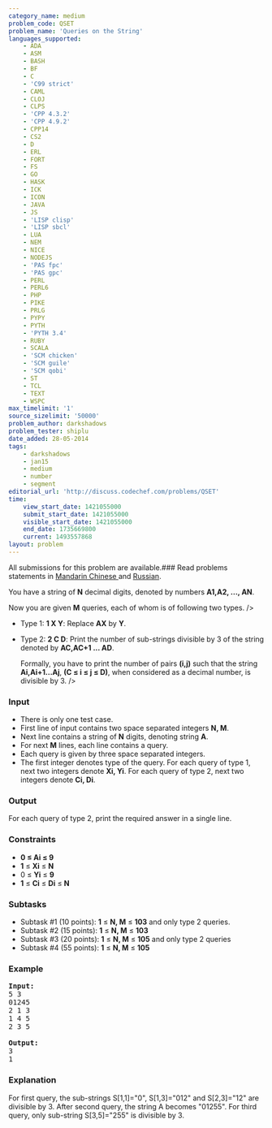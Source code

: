 ```yaml
---
category_name: medium
problem_code: QSET
problem_name: 'Queries on the String'
languages_supported:
    - ADA
    - ASM
    - BASH
    - BF
    - C
    - 'C99 strict'
    - CAML
    - CLOJ
    - CLPS
    - 'CPP 4.3.2'
    - 'CPP 4.9.2'
    - CPP14
    - CS2
    - D
    - ERL
    - FORT
    - FS
    - GO
    - HASK
    - ICK
    - ICON
    - JAVA
    - JS
    - 'LISP clisp'
    - 'LISP sbcl'
    - LUA
    - NEM
    - NICE
    - NODEJS
    - 'PAS fpc'
    - 'PAS gpc'
    - PERL
    - PERL6
    - PHP
    - PIKE
    - PRLG
    - PYPY
    - PYTH
    - 'PYTH 3.4'
    - RUBY
    - SCALA
    - 'SCM chicken'
    - 'SCM guile'
    - 'SCM qobi'
    - ST
    - TCL
    - TEXT
    - WSPC
max_timelimit: '1'
source_sizelimit: '50000'
problem_author: darkshadows
problem_tester: shiplu
date_added: 28-05-2014
tags:
    - darkshadows
    - jan15
    - medium
    - number
    - segment
editorial_url: 'http://discuss.codechef.com/problems/QSET'
time:
    view_start_date: 1421055000
    submit_start_date: 1421055000
    visible_start_date: 1421055000
    end_date: 1735669800
    current: 1493557868
layout: problem
---
```

All submissions for this problem are available.###  Read problems statements in [Mandarin Chinese ](http://www.codechef.com/download/translated/JAN15/mandarin/QSET.pdf) and [Russian](http://www.codechef.com/download/translated/JAN15/russian/QSET.pdf).

You have a string of **N** decimal digits, denoted by numbers **A1,A2, ..., AN**.

Now you are given **M** queries, each of whom is of following two types.
/>

- Type 1: **1 X Y**: Replace **AX** by **Y**.
- Type 2: **2 C D**: Print the number of sub-strings divisible by 3 of the string denoted by **AC,AC+1 ...
  AD**.
  
  
  Formally, you have to print the number of pairs **(i,j)** such that the string **Ai,Ai+1...Aj**,
  **(C ≤ i ≤ j ≤ D)**, when considered as a decimal number, is divisible by 3. />

### Input

- There is only one test case.
- First line of input contains two space separated integers **N, M**.
- Next line contains a string of **N** digits, denoting string **A**.
- For next **M** lines, each line contains a query.
- Each query is given by three space separated integers.
- The first integer denotes type of the query. For each query of type 1, next two integers denote **Xi, Yi**.
  For each query of type 2, next two integers denote **Ci, Di**.

### Output

For each query of type 2, print the required answer in a single line.

### Constraints

- **0 ≤ Ai ≤ 9**
- **1** ≤ **Xi** ≤ **N**
- 0 ≤ **Yi** ≤ **9**
- **1** ≤ **Ci** ≤ **Di** ≤ **N**

### Subtasks

- Subtask #1 (10 points): **1** ≤ **N, M** ≤ **103** and only type 2 queries.
- Subtask #2 (15 points): **1** ≤ **N, M** ≤ **103**
- Subtask #3 (20 points): **1** ≤ **N, M** ≤ **105** and only type 2 queries
- Subtask #4 (55 points): **1** ≤ **N, M** ≤ **105**

### Example

<pre><b>Input:</b>
5 3
01245
2 1 3
1 4 5
2 3 5

<b>Output:</b>
3
1
</pre>
### Explanation

For first query, the sub-strings S\[1,1\]="0", S\[1,3\]="012" and S\[2,3\]="12" are divisible by 3.
After second query, the string A becomes "01255".
For third query, only sub-string S\[3,5\]="255" is divisible by 3.
